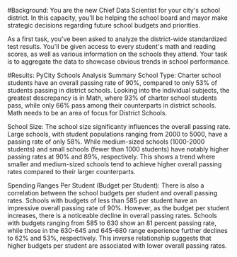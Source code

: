 #Background:
You are the new Chief Data Scientist for your city's school district. In this capacity, you'll be helping the school board and mayor make strategic decisions regarding future school budgets and priorities.

As a first task, you've been asked to analyze the district-wide standardized test results. You'll be given access to every student's math and reading scores, as well as various information on the schools they attend. Your task is to aggregate the data to showcase obvious trends in school performance.


#Results:
PyCity Schools Analysis
Summary School Type: Charter school students have an overall passing rate of 90%, compared to only 53% of students passing in district schools. Looking into the individual subjects, the greatest descrepancy is in Math, where 93% of charter school students pass, while only 66% pass among their counterparts in district schools. Math needs to be an area of focus for District Schools.

School Size: The school size significanty influences the overall passing rate. Large schools, with student populations ranging from 2000 to 5000, have a passing rate of only 58%. While medium-sized schools (1000-2000 students) and small schools (fewer than 1000 students) have notably higher passing rates at 90% and 89%, respectively. This shows a trend where smaller and medium-sized schools tend to achieve higher overall passing rates compared to their larger counterparts.

Spending Ranges Per Student (Budget per Student):
There is also a correlation between the school budgets per student and overall passing rates. Schools with budgets of less than 585 per student have an impressive overall passing rate of 90%. However, as the budget per student increases, there is a noticeable decline in overall passing rates. Schools with budgets ranging from 585 to 630 show an 81 percent passing rate, while those in the 630-645 and 645-680 range experience further declines to 62% and 53%, respectively. This inverse relationship suggests that higher budgets per student are associated with lower overall passing rates.
